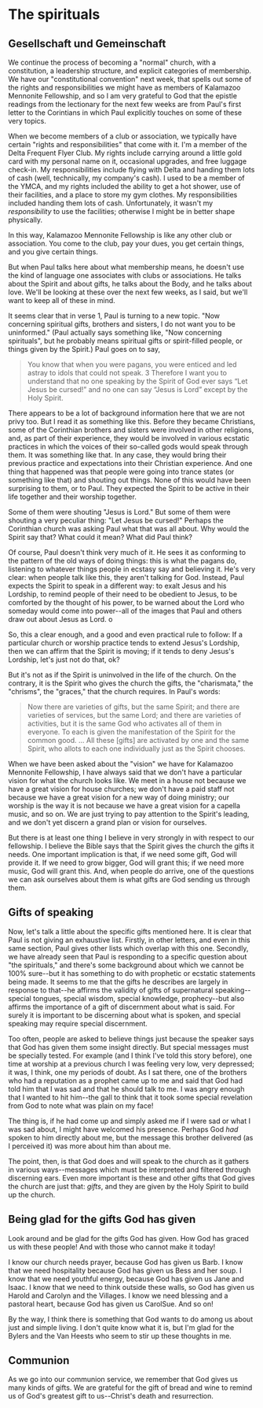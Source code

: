 # The spirituals #


## Gesellschaft und Gemeinschaft ##

We continue the process of becoming a "normal" church, with a constitution, a leadership structure, and explicit categories of membership. We have our "constitutional convention" next week, that spells out some of the rights and responsibilities we might have as members of Kalamazoo Mennonite Fellowship, and so I am very grateful to God that the epistle readings from the lectionary for the next few weeks are from Paul's first letter to the Corintians in which Paul explicitly touches on some of these very topics. 

When we become members of a club or association, we typically have certain "rights and responsibilities" that come with it. I'm a member of the Delta Frequent Flyer Club. My rights include carrying around a little gold card with my personal name on it, occasional upgrades, and free luggage check-in. My responsibilities include flying with Delta and handing them lots of cash (well, technically, my company's cash). I used to be a member of the YMCA, and my rights included the ability to get a hot shower, use of their facilities, and a place to store my gym clothes. My responsibilities included handing them lots of cash. Unfortunately, it wasn't my _responsibility_ to use the facilities; otherwise I might be in better shape physically.

In this way, Kalamazoo Mennonite Fellowship is like any other club or association. You come to the club, pay your dues, you get certain things, and you give certain things.

But when Paul talks here about what membership means, he doesn't use the kind of language one associates with clubs or associations. He talks about the Spirit and about gifts, he talks about the Body, and he talks about love. We'll be looking at these over the next few weeks, as I said, but we'll want to keep all of these in mind.

It seems clear that in verse 1, Paul is turning to a new topic. "Now concerning spiritual gifts, brothers and sisters, I do not want you to be uninformed." (Paul actually says something like, "Now concerning spirituals", but he probably means spiritual gifts or spirit-filled people, or things given by the Spirit.)  Paul goes on to say, 

> You know that when you were pagans, you were enticed and led astray to idols that could not speak. 3 Therefore I want you to understand that no one speaking by the Spirit of God ever says “Let Jesus be cursed!” and no one can say “Jesus is Lord” except by the Holy Spirit. 

There appears to be a lot of background information here that we are not privy too. But I read it as something like this. Before they became Christians, some of the Corinthian brothers and sisters were involved in other religions, and, as part of their experience, they would be involved in various ecstatic practices in which the voices of their so-called gods would speak through them. It was something like that. In any case, they would bring their previous practice and expectations into their Christian experience. And one thing that happened was that people were going into trance states (or something like that) and shouting out things. None of this would have been surprising to them, or to Paul. They expected the Spirit to be active in their life together and their worship together.

Some of them were shouting "Jesus is Lord." But some of them were shouting a very peculiar thing: "Let Jesus be cursed!" Perhaps the Corinthian church was asking Paul what that was all about. Why would the Spirit say that? What could it mean? What did Paul think?

Of course, Paul doesn't think very much of it. He sees it as conforming to the pattern of the old ways of doing things: this is what the pagans do, listening to whatever things people in ecstasy say and believing it. He's very clear: when people talk like this, they aren't talking for God. Instead, Paul expects the Spirit to speak in a different way: to exalt Jesus and his Lordship, to remind people of their need to be obedient to Jesus, to be comforted by the thought of his power, to be warned about the Lord who someday would come into power--all of the images that Paul and others draw out about Jesus as Lord.           o

So, this a clear enough, and a good and even practical rule to follow: If a particular church or worship practice tends to extend Jesus's Lordship, then we can affirm that the Spirit is moving; if it tends to deny  Jesus's Lordship, let's just not do that, ok? 

But it's not as if the Spirit is uninvolved in the life of the church. On the contrary, it is the Spirit who gives the church the gifts, the "charismata," the "chrisms", the "graces," that the church requires. In Paul's words:

> Now there are varieties of gifts, but the same Spirit; and there are varieties of services, but the same Lord; and there are varieties of activities, but it is the same God who activates all of them in everyone. To each is given the manifestation of the Spirit for the common good. ... All these [gifts] are activated by one and the same Spirit, who allots to each one individually just as the Spirit chooses.   

When we have been asked about the "vision" we have for Kalamazoo Mennonite Fellowship, I have always said that we don't have a particular vision for what the church looks like. We meet in a house not because we have a great vision for house churches; we don't have a paid staff not because we have a great vision for a new way of doing ministry; our worship is the way it is not because we have a great vision for a capella music, and so on. We are just trying to pay attention to the Spirit's leading, and we don't yet discern a grand plan or vision for ourselves. 

But there is at least one thing I believe in very strongly in with respect to our fellowship. I believe the Bible says that the Spirit gives the church the gifts it needs. One important implication is that, if we need some gift, God will provide it. If we need to grow bigger, God will grant this; if we need more music, God will grant this. And, when people do arrive, one of the questions we can ask ourselves about them is what gifts are God sending us through them. 

## Gifts of speaking ##

Now, let's talk a little about the specific gifts mentioned here. It is clear that Paul is not giving an exhaustive list. Firstly, in other letters, and even in this same section, Paul gives other lists which overlap with this one. Secondly, we have already seen that Paul is responding to a specific question about "the spirituals," and there's some background about which we cannot be 100% sure--but it has something to do with prophetic or ecstatic statements being made. It seems to me that the gifts he describes are largely in response to that--he affirms the validity of gifts of supernatural speaking--special tongues, special wisdom, special knowledge, prophecy--but also affirms the importance of a gift of discernment about what is said. For surely it is important to be discerning about what is spoken, and special speaking may require special discernment. 

Too often, people are asked to believe things just because the speaker says that God has given them some insight directly. But special messages must be specially tested. For example (and I think I've told this story before), one time at worship at a previous church I was feeling very low, very depressed; it was, I think, one my periods of doubt. As I sat there, one of the brothers who had a reputation as a prophet came up to me and said that God had told him that I was sad and that he should talk to me. I was angry enough that I wanted to hit him--the gall to think that it took some special revelation from God to note what was plain on my face! 

The thing is, if he had come up and simply asked me if I were sad or what I was sad about, I might have welcomed his presence. Perhaps God _had_ spoken to him directly about me, but the message this brother delivered (as I perceived it) was more about him than about me.

The point, then, is that God does and will speak to the church as it gathers in various ways--messages which must be interpreted and filtered through discerning ears. Even more important is these and other gifts that God gives the church are just that: _gifts_, and they are given by the Holy Spirit to build up the church. 

## Being glad for the gifts God has given ##

Look around and be glad for the gifts God has given. How God has graced us with these people! And with those who cannot make it today!

I know our church needs prayer, because God has given us Barb. I know that we need hospitality because God has given us Bess and her soup. I know that we need youthful energy, because God has given us Jane and Isaac. I know that we need to think outside these walls, so God has given us Harold and Carolyn and the Villages. I know we need blessing and a pastoral heart, because God has given us CarolSue. And so on! 

By the way, I think there is something that God wants to do among us about just and simple living. I don't quite know what it is, but I'm glad for the Bylers and the Van Heests who seem to stir up these thoughts in me. 

## Communion ##

As we go into our communion service, we remember that God gives us many kinds of gifts. We are grateful for the gift of bread and wine to remind us of God's greatest gift to us--Christ's death and resurrection. 